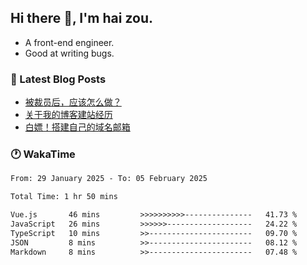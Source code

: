 ## Hi there 👋, I'm hai zou.

- A front-end engineer.
- Good at writing bugs.

### 📖 Latest Blog Posts
<!-- BLOG-POST-LIST:START -->
- [被裁员后，应该怎么做？](https://blog.izou.top/2025/01/layoff-experience/)
- [关于我的博客建站经历](https://blog.izou.top/2025/01/blog-site-build/)
- [白嫖！搭建自己的域名邮箱](https://blog.izou.top/2025/01/domain-mail/)
<!-- BLOG-POST-LIST:END -->

### 🕐 WakaTime
<!--START_SECTION:waka-->

```txt
From: 29 January 2025 - To: 05 February 2025

Total Time: 1 hr 50 mins

Vue.js       46 mins         >>>>>>>>>>---------------   41.73 %
JavaScript   26 mins         >>>>>>-------------------   24.22 %
TypeScript   10 mins         >>-----------------------   09.70 %
JSON         8 mins          >>-----------------------   08.12 %
Markdown     8 mins          >>-----------------------   07.48 %
```

<!--END_SECTION:waka-->
